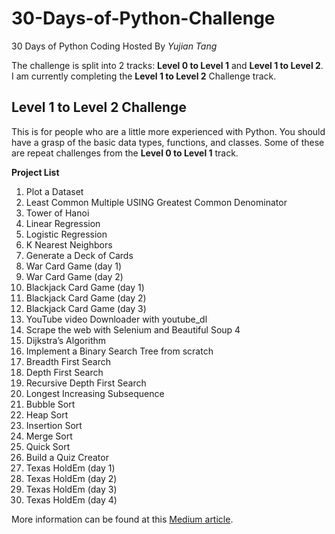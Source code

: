 # 30-Days-of-Python-Challenge
30 Days of Python Coding Hosted By *Yujian Tang*

The challenge is split into 2 tracks: **Level 0 to Level 1** and **Level 1 to Level 2**. I am currently completing the **Level 1 to Level 2** Challenge track.

## Level 1 to Level 2 Challenge  
This is for people who are a little more experienced with Python. You should have a grasp of the basic data types, functions, and classes. Some of these are repeat challenges from the **Level 0 to Level 1** track.


**Project List**
1. Plot a Dataset
2. Least Common Multiple USING Greatest Common Denominator
3. Tower of Hanoi
4. Linear Regression
5. Logistic Regression
6. K Nearest Neighbors
7. Generate a Deck of Cards
8. War Card Game (day 1)
9. War Card Game (day 2)
10. Blackjack Card Game (day 1)
11. Blackjack Card Game (day 2)
12. Blackjack Card Game (day 3)
13. YouTube video Downloader with youtube_dl
14. Scrape the web with Selenium and Beautiful Soup 4
15. Dijkstra’s Algorithm
16. Implement a Binary Search Tree from scratch
17. Breadth First Search
18. Depth First Search
19. Recursive Depth First Search
20. Longest Increasing Subsequence
21. Bubble Sort
22. Heap Sort
23. Insertion Sort
24. Merge Sort
25. Quick Sort
26. Build a Quiz Creator
27. Texas HoldEm (day 1)
28. Texas HoldEm (day 2)
29. Texas HoldEm (day 3)
30. Texas HoldEm (day 4)

More information can be found at this [Medium article](https://medium.com/plain-simple-software/30-days-of-python-challenge-a57384fb5a96).
